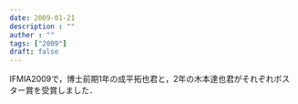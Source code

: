 ```yaml
---
date: 2009-01-21
description : ""
auther : ""
tags: ["2009"]
draft: false
---
```

IFMIA2009で，博士前期1年の成平拓也君と，2年の木本達也君がそれぞれポスター賞を受賞しました．
<!--more-->
